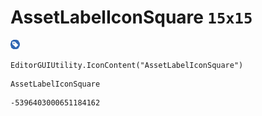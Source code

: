 # AssetLabelIconSquare `15x15`
<img src="/img/AssetLabelIconSquare.png" width=15 height=15>

``` CSharp
EditorGUIUtility.IconContent("AssetLabelIconSquare")
```
```
AssetLabelIconSquare
```
```
-5396403000651184162
```
